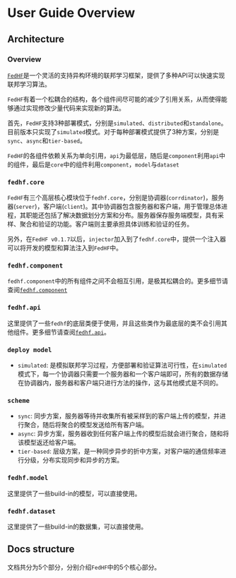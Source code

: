 # User Guide Overview

## Architecture

### Overview
[`FedHF`](https://github.com/beiyuouo/FedHF)是一个灵活的支持异构环境的联邦学习框架，提供了多种API可以快速实现联邦学习算法。

`FedHF`有着一个松耦合的结构，各个组件间尽可能的减少了引用关系，从而使得能够通过实现修改少量代码来实现新的算法。

首先，`FedHF`支持3种部署模式，分别是`simulated`、`distributed`和`standalone`。目前版本只实现了`simulated`模式。对于每种部署模式提供了3种方案，分别是`sync`、`async`和`tier-based`。

`FedHF`的各组件依赖关系为单向引用，`api`为最低层，随后是`component`利用`api`中的组件，最后是`core`中的组件利用`component`，`model`与`dataset`

### `fedhf.core`

`FedHF`有三个高层核心模块位于`fedhf.core`，分别是协调器(`corrdinator`)，服务器(`server`)，客户端(`client`)。其中协调器包含服务器和客户端，用于管理总体进程，其职能还包括了解决数据划分方案和分布。服务器保存服务端模型，具有采样、聚合和验证的功能。客户端则主要承担具体训练和验证的任务。

另外，在`FedHF v0.1.7`以后，`injector`加入到了`fedhf.core`中，提供一个注入器可以将开发的模型和算法注入到`FedHF`中。

### `fedhf.component`

`fedhf.component`中的所有组件之间不会相互引用，是极其松耦合的。更多细节请查阅[`fedhf.component`](./component)

### `fedhf.api`

这里提供了一些`fedhf`的底层类便于使用，并且这些类作为最底层的类不会引用其他组件。更多细节请查阅[`fedhf.api`](./api)。

### `deploy model`

- `simulated`: 是模拟联邦学习过程，方便部署和验证算法可行性，在`simulated`模式下，每一个协调器只需要一个服务器和一个客户端即可，所有的数据存储在协调器内，服务器和客户端只进行方法的操作，这与其他模式是不同的。

### `scheme`

- `sync`: 同步方案，服务器等待并收集所有被采样到的客户端上传的模型，并进行聚合，随后将聚合的模型发送给所有客户端。
- `async`: 异步方案，服务器收到任何客户端上传的模型后就会进行聚合，随和将该模型返还给客户端。
- `tier-based`: 层级方案，是一种同步异步的折中方案，对客户端的通信频率进行分级，分布实现同步和异步的方案。


### `fedhf.model`

这里提供了一些build-in的模型，可以直接使用。

### `fedhf.dataset`

这里提供了一些build-in的数据集，可以直接使用。

## Docs structure

文档共分为5个部分，分别介绍`FedHF`中的5个核心部分。